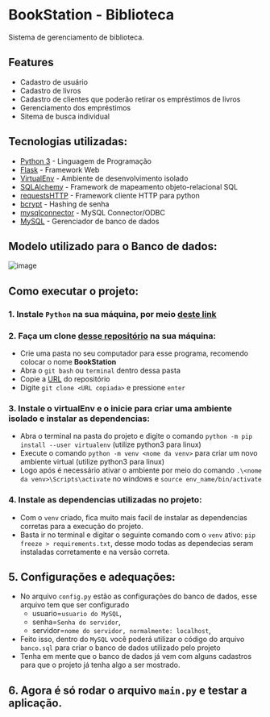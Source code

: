 # BookStation - Biblioteca
Sistema de gerenciamento de biblioteca.

## Features
* Cadastro de usuário <br>
* Cadastro de livros <br>
* Cadastro de clientes que poderão retirar os empréstimos de livros <br>
* Gerenciamento dos empréstimos <br>
* Sitema de busca individual <br>

## Tecnologias utilizadas:
* [Python 3](https://www.python.org/) - Linguagem de Programação
* [Flask](https://flask.palletsprojects.com/en/3.0.x/) - Framework Web
* [VirtualEnv](https://virtualenv.pypa.io/en/latest/installation.html) - Ambiente de desenvolvimento isolado
* [SQLAlchemy](https://flask-sqlalchemy.palletsprojects.com/en/3.1.x/) - Framework de mapeamento objeto-relacional SQL
* [requestsHTTP](https://requests.readthedocs.io/en/latest/) - Framework cliente HTTP para python
* [bcrypt](https://pypi.org/project/bcrypt/) - Hashing de senha
* [mysqlconnector](https://dev.mysql.com/doc/connector-python/en/) - MySQL Connector/ODBC
* [MySQL](https://www.mysql.com/) - Gerenciador de banco de dados

## Modelo utilizado para o Banco de dados:
![image](https://github.com/MatheuzSiq/bookstation/assets/142842132/6ec3d920-0536-4346-b1e7-c7bdd19b84a6)


## Como executar o projeto:

### **1. Instale `Python` na sua máquina, por meio [deste link](https://www.python.org/)**

### **2. Faça um clone [desse repositório](https://github.com/MatheuzSiq/bookstation.git) na sua máquina:**
* Crie uma pasta no seu computador para esse programa, recomendo colocar o nome **BookStation**
* Abra o `git bash` ou `terminal` dentro dessa pasta
* Copie a [URL](https://github.com/MatheuzSiq/bookstation.git) do repositório
* Digite `git clone <URL copiada>` e pressione `enter`

### **3. Instale o virtualEnv e o inicie para criar uma ambiente isolado e instalar as dependencias:**
* Abra o terminal na pasta do projeto e digite o comando `python -m pip install --user virtualenv` (utilize python3 para linux)
* Execute o comando `python -m venv <nome da venv>` para criar um novo ambiente virtual (utilize python3 para linux)
* Logo após é necessário ativar o ambiente por meio do comando `.\<nome da venv>\Scripts\activate` no windows e `source env_name/bin/activate`

### **4. Instale as dependencias utilizadas no projeto:**
* Com o `venv` criado, fica muito mais facil de instalar as dependencias corretas para a execução do projeto.
* Basta ir no terminal e digitar o seguinte comando com o `venv` ativo: `pip freeze > requirements.txt`, desse modo todas as dependecias seram instaladas corretamente e na versão correta.

## **5. Configurações e adequações:**
* No arquivo `config.py` estão as configurações do banco de dados, esse arquivo tem que ser configurado
  * usuario=`usuario do MySQL`,
  * senha=`Senha do servidor`,
  * servidor=`nome do servidor, normalmente: localhost`,
* Feito isso, dentro do `MySQL` você poderá utilizar o código do arquivo `banco.sql` para criar o banco de dados utilizado pelo projeto
* Tenha em mente que o banco de dados já vem com alguns cadastros para que o projeto já tenha algo a ser mostrado.

## **6. Agora é só rodar o arquivo `main.py` e testar a aplicação.**




























